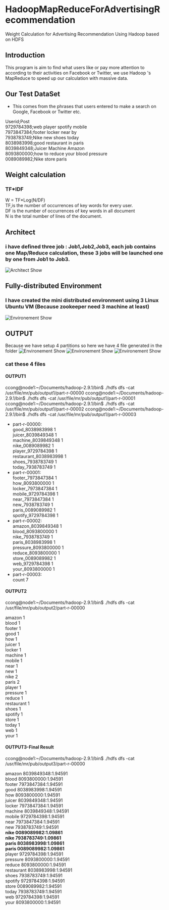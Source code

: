 # HadoopMapReduceForAdvertisingRecommendation

Weight Calculation for Advertising Recommendation Using Hadoop based on HDFS

## Introduction

This program is aim to find what users like or pay more attention to according to their activities on Facebook or Twitter,
we use Hadoop 's MapReduce to speed up our calculation with massive data.


## Our Test DataSet

 - This comes from the phrases that users entered to make a search on Google, Facebook or Twitter etc.

Userid;Post  
9729784398;web player spotify mobile  
7973847384;footer locker near by  
7938783749;Nike new shoes today  
8038983998;good restaurant in paris  
8039849348;Juicer Machine Amazon  
8093800000;how to reduce your blood pressure  
0089089982;Nike store paris  

## Weight calculation
### TF*IDF
  W = TF*Log(N/DF)  
  TF,is the number of occurrences of key words for every user.  
  DF is the number of occurrences of key words in all document  
  N is the total number of lines of the document.   
  

## Architect 

### i have defined three job : Job1,Job2,Job3, each job contains one Map/Reduce calculation, these 3 jobs will be launched one by one from Job1 to Job3.
![Architect Show](https://github.com/cong666/githubimage/blob/master/screenshot_mr_shema.PNG)


##  Fully-distributed Environment

### I have created the mini distributed environment using 3 Linux Ubuntu VM (Because zookeeper need 3 machine at least)

![Environement Show](https://github.com/cong666/githubimage/blob/master/screenshot_mr_config.PNG)


## OUTPUT 
Because we have setup 4 partitions so here we have 4 file generated in the folder
![Environement Show](https://github.com/cong666/githubimage/blob/master/screenshot_mr_output1.PNG)
![Environement Show](https://github.com/cong666/githubimage/blob/master/screenshot_mr_output2.PNG)
![Environement Show](https://github.com/cong666/githubimage/blob/master/screenshot_mr_output3.PNG)

### cat these 4 files

#### OUTPUT1
ccong@node1:~/Documents/hadoop-2.9.1/bin$ ./hdfs dfs -cat /usr/file/mr/pub/output1/part-r-00000
ccong@node1:~/Documents/hadoop-2.9.1/bin$ ./hdfs dfs -cat /usr/file/mr/pub/output1/part-r-00001
ccong@node1:~/Documents/hadoop-2.9.1/bin$ ./hdfs dfs -cat /usr/file/mr/pub/output1/part-r-00002
ccong@node1:~/Documents/hadoop-2.9.1/bin$ ./hdfs dfs -cat /usr/file/mr/pub/output1/part-r-00003

- part-r-00000:    
good_8038983998	1  
juicer_8039849348	1  
machine_8039849348	1  
nike_0089089982	1  
player_9729784398	1  
restaurant_8038983998	1  
shoes_7938783749	1  
today_7938783749	1  
- part-r-00001:  
footer_7973847384	1  
how_8093800000	1  
locker_7973847384	1  
mobile_9729784398	1  
near_7973847384	1  
new_7938783749	1  
paris_0089089982	1  
spotify_9729784398	1  
- part-r-00002:  
amazon_8039849348	1  
blood_8093800000	1  
nike_7938783749	1  
paris_8038983998	1  
pressure_8093800000	1  
reduce_8093800000	1  
store_0089089982	1  
web_9729784398	1  
your_8093800000	1  
- part-r-00003:  
count	7  

#### OUTPUT2
ccong@node1:~/Documents/hadoop-2.9.1/bin$ ./hdfs dfs -cat /usr/file/mr/pub/output2/part-r-00000  

amazon	1   
blood	1  
footer	1  
good	1  
how	1  
juicer	1  
locker	1  
machine	1  
mobile	1  
near	1  
new	1  
nike	2  
paris	2  
player	1  
pressure	1  
reduce	1  
restaurant	1  
shoes	1  
spotify	1  
store	1  
today	1  
web	1  
your	1  
#### OUTPUT3-Final Result  
ccong@node1:~/Documents/hadoop-2.9.1/bin$ ./hdfs dfs -cat /usr/file/mr/pub/output3/part-r-00000  

amazon	8039849348:1.94591  
blood	8093800000:1.94591  
footer	7973847384:1.94591  
good	8038983998:1.94591  
how	8093800000:1.94591  
juicer	8039849348:1.94591  
locker	7973847384:1.94591  
machine	8039849348:1.94591  
mobile	9729784398:1.94591  
near	7973847384:1.94591  
new	7938783749:1.94591  
**nike	0089089982:1.09861**   
**nike	7938783749:1.09861**  
**paris	8038983998:1.09861**  
**paris	0089089982:1.09861**  
player	9729784398:1.94591  
pressure	8093800000:1.94591  
reduce	8093800000:1.94591  
restaurant	8038983998:1.94591  
shoes	7938783749:1.94591  
spotify	9729784398:1.94591  
store	0089089982:1.94591  
today	7938783749:1.94591  
web	9729784398:1.94591  
your	8093800000:1.94591  
